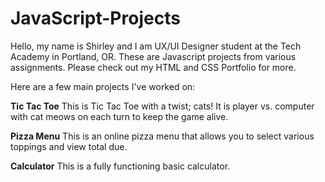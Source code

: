 # JavaScript-Projects
Hello, my name is Shirley and I am UX/UI Designer student at the Tech Academy in Portland, OR.
These are Javascript projects from various assignments. Please check out my HTML and CSS Portfolio for more.

Here are a few main projects I've worked on:

<b>Tic Tac Toe</b>
This is Tic Tac Toe with a twist; cats! It is player vs. computer with cat meows on each turn to keep the game alive.

<b>Pizza Menu</b>
This is an online pizza menu that allows you to select various toppings and view total due.

<b>Calculator</b>
This is a fully functioning basic calculator. 
